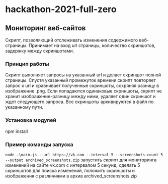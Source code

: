 # hackathon-2021-full-zero
## Мониторинг веб-сайтов

Скрипт, позволяющий отслеживать изменения содержимого веб-страницы. Принимает на вход url страницы, количество скриншотов, задержку между скриншотами.



### Принцип работы

Скрипт выполняет запросы на указанный url и делает скриншот полной страницы. Спустя указанный промежуток времени скрипт повторяет запрос к url и сравнивает полученные скриншоты, 
сохряняя разницу в изображение .png. Если попадаются одинаковые скриншоты, скрипт не хранит изображение-разницу между ними, удаляет один скриншот и ждет следующего запроса.
Все скриншоты архивируются в файл по указанному пути.


### Установка модулей
npm install

### Пример команды запуска

```node .\main.js --url https://vk.com --interval 5 --screenshots-count 5 --output archived_screenshots.zip``` 
запустить скрипт для мониторинга изменений на сайте vk.com с интервалом 5 секунд, сделать 5 скриншотов для поиска изменений, положить скриншоты и изображения с различиями в архив archived_screenshots.zip
